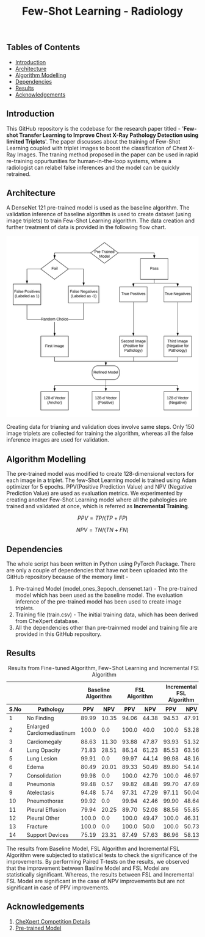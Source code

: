 <h1 align='center'>Few-Shot Learning - Radiology</h1> <br>

## Tables  of Contents
- [Introduction](#introduction)
- [Architecture](#architecture)
- [Algorithm Modelling](#algorithm)
- [Dependencies](#dependencies)
- [Results](#results)
- [Acknowledgements](#acknowledgements)


## Introduction

This GitHub repository is the codebase for the research paper titled - '**Few-shot Transfer Learning to Improve Chest X-Ray Pathology Detection using limited Triplets**'. The paper discusses about the training of Few-Shot Learning coupled with triplet images to boost the classification of Chest X-Ray Images. The traning method proposed in the paper can be used in rapid re-training oppurtunities for human-in-the-loop systems, where a radiologist can relabel false inferences and the model can be quickly retrained.

## Architecture

A DenseNet 121 pre-trained model is used as the baseline algorithm. The validation inference of baseline algorithm is used to create dataset (using image triplets) to train Few-Shot Learning algorithm. The data creation and further treatment of data is provided in the following flow chart.

![Architectural Flowchart](/images/few_shot_learning.jpeg)

Creating data for trianing and validation does involve same steps. Only 150 image triplets are collected for training the algorithm, whereas all the false inference images are used for validation.

## Algorithm Modelling

The pre-trained model was modified to create 128-dimensional vectors for each image in a triplet. The few-Shot Learning model is trained using Adam optimizer for 5 epochs. PPV(Positive Prediction Value) and NPV (Negative Prediction Value) are used as evaluation metrics. We experimented by creating another Few-Shot Learning model where all the pahologies are trained and validated at once, which is referred as **Incremental Training**. 

```math
PPV = TP/(TP+FP)
```

```math
NPV = TN/(TN+FN)
```

## Dependencies

The whole script has been written in Python using PyTorch Package. There are only a couple of dependencies that have not been uploaded into the GitHub repository because of the memory limit - 
1. Pre-trained Model (model_ones_3epoch_densenet.tar) - The pre-trained model which has been used as the baseline model. The evaluation inference of the pre-trained model has been used to create image triplets.
2. Training file (train.csv) - The initial training data, which has been derived from CheXpert database.
3. All the dependencies other than pre-trainmed model and training file are provided in this GitHub repository.

## Results

<table cellspacing="0" summary="" class="chart">
<caption>
Results from Fine-tuned Algorithm, Few-Shot Learning and Incremental FSL Algorithm
</caption>
<thead>
<tr>
<th class="toplevel"></th>
<th class="toplevel"></th>
<th class="toplevel" colspan="2">Baseline Algorithm</th>
<th class="toplevel" colspan="2">FSL Algorithm</th>
<th class="toplevel" colspan="2">Incremental FSL Algorithm</th>
</tr>
<tr>
<th headers="sno">S.No</th>
<th headers="disease">Pathology</th>
<th headers="bsl">PPV</th>
<th headers="bsl">NPV</th>
<th headers="fsl">PPV</th>
<th headers="fsl">NPV</th>
<th headers="ifsl">PPV</th>
<th headers="ifsl">NPV</th>
</tr>
</thead>
<tbody>
<tr>
<td headers="sno">1</td>
<td headers="disease">No Finding</td>
<td headers="bsl">89.99</td>
<td headers="bsl">10.35</td>
<td headers="fsl">94.06</td>
<td headers="fsl">44.38</td>
<td headers="ifsl">94.53</td>
<td headers="ifsl">47.91</td>
</tr>
<tr>
<td headers="sno">2</td>
<td headers="disease">Enlarged Cardiomediastinum</td>
<td headers="bsl">100.0</td>
<td headers="bsl">0.0</td>
<td headers="fsl">100.0</td>
<td headers="fsl">40.0</td>
<td headers="ifsl">100.0</td>
<td headers="ifsl">53.28</td>
</tr>
<tr>
<td headers="sno">3</td>
<td headers="disease">Cardiomegaly</td>
<td headers="bsl">88.63</td>
<td headers="bsl">11.30</td>
<td headers="fsl">93.88</td>
<td headers="fsl">47.87</td>
<td headers="ifsl">93.93</td>
<td headers="ifsl">51.32</td>
</tr>
<tr>
<td headers="sno">4</td>
<td headers="disease">Lung Opacity</td>
<td headers="bsl">71.83</td>
<td headers="bsl">28.51</td>
<td headers="fsl">86.14</td>
<td headers="fsl">61.23</td>
<td headers="ifsl">85.53</td>
<td headers="ifsl">63.56</td>
</tr>
<tr>
<td headers="sno">5</td>
<td headers="disease">Lung Lesion</td>
<td headers="bsl">99.91</td>
<td headers="bsl">0.0</td>
<td headers="fsl">99.97</td>
<td headers="fsl">44.14</td>
<td headers="ifsl">99.98</td>
<td headers="ifsl">48.16</td>
</tr>
<tr>
<td headers="sno">6</td>
<td headers="disease">Edema</td>
<td headers="bsl">80.49</td>
<td headers="bsl">20.01</td>
<td headers="fsl">89.33</td>
<td headers="fsl">50.49</td>
<td headers="ifsl">89.80</td>
<td headers="ifsl">54.14</td>
</tr>
<tr>
<td headers="sno">7</td>
<td headers="disease">Consolidation</td>
<td headers="bsl">99.98</td>
<td headers="bsl">0.0</td>
<td headers="fsl">100.0</td>
<td headers="fsl">42.79</td>
<td headers="ifsl">100.0</td>
<td headers="ifsl">46.97</td>
</tr>
<tr>
<td headers="sno">8</td>
<td headers="disease">Pneumonia</td>
<td headers="bsl">99.48</td>
<td headers="bsl">0.57</td>
<td headers="fsl">99.82</td>
<td headers="fsl">48.48</td>
<td headers="ifsl">99.70</td>
<td headers="ifsl">47.69</td>
</tr>
<tr>
<td headers="sno">9</td>
<td headers="disease">Atelectasis</td>
<td headers="bsl">94.48</td>
<td headers="bsl">5.74</td>
<td headers="fsl">97.31</td>
<td headers="fsl">47.29</td>
<td headers="ifsl">97.11</td>
<td headers="ifsl">50.04</td>
</tr>
<tr>
<td headers="sno">10</td>
<td headers="disease">Pneumothorax</td>
<td headers="bsl">99.92</td>
<td headers="bsl">0.0</td>
<td headers="fsl">99.94</td>
<td headers="fsl">42.46</td>
<td headers="ifsl">99.90</td>
<td headers="ifsl">48.64</td>
</tr>
<tr>
<td headers="sno">11</td>
<td headers="disease">Pleural Effusion</td>
<td headers="bsl">79.94</td>
<td headers="bsl">20.25</td>
<td headers="fsl">89.70</td>
<td headers="fsl">52.08</td>
<td headers="ifsl">88.56</td>
<td headers="ifsl">55.85</td>
</tr>
<tr>
<td headers="sno">12</td>
<td headers="disease">Pleural Other</td>
<td headers="bsl">100.0</td>
<td headers="bsl">0.0</td>
<td headers="fsl">100.0</td>
<td headers="fsl">49.47</td>
<td headers="ifsl">100.0</td>
<td headers="ifsl">46.31</td>
</tr>
<tr>
<td headers="sno">13</td>
<td headers="disease">Fracture</td>
<td headers="bsl">100.0</td>
<td headers="bsl">0.0</td>
<td headers="fsl">100.0</td>
<td headers="fsl">50.0</td>
<td headers="ifsl">100.0</td>
<td headers="ifsl">50.73</td>
</tr>
<tr>
<td headers="sno">14</td>
<td headers="disease">Support Devices</td>
<td headers="bsl">75.19</td>
<td headers="bsl">23.31</td>
<td headers="fsl">87.49</td>
<td headers="fsl">57.63</td>
<td headers="ifsl">86.96</td>
<td headers="ifsl">58.13</td>
</tr>
</tbody>
</table>

The results from Baseline Model, FSL Algorithm and Incremental FSL Algorithm were subjected to statistical tests to check the significance of the improvements. By performing Paired T-tests on the results, we observed that the improvement between Basline Model and FSL Model are statistically significant. Whereas, the results between FSL and Incremental FSL Model are significant in the case of NPV improvements but are not significant in case of PPV improvements.

## Acknowledgements

1. [CheXpert Competition Details](https://stanfordmlgroup.github.io/competitions/chexpert/)
2. [Pre-trained Model](https://github.com/gaetandi/cheXpert)
